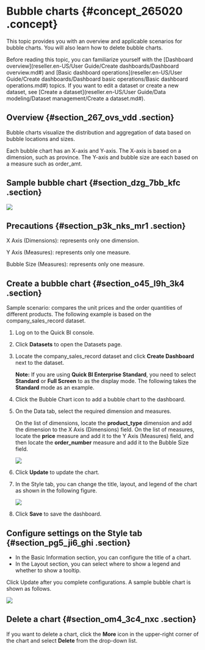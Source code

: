 # Bubble charts {#concept_265020 .concept}

This topic provides you with an overview and applicable scenarios for bubble charts. You will also learn how to delete bubble charts.

Before reading this topic, you can familiarize yourself with the [Dashboard overview](reseller.en-US/User Guide/Create dashboards/Dashboard overview.md#) and [Basic dashboard operations](reseller.en-US/User Guide/Create dashboards/Dashboard basic operations/Basic dashboard operations.md#) topics. If you want to edit a dataset or create a new dataset, see [Create a dataset](reseller.en-US/User Guide/Data modeling/Dataset management/Create a dataset.md#).

## Overview {#section_267_ovs_vdd .section}

Bubble charts visualize the distribution and aggregation of data based on bubble locations and sizes.

Each bubble chart has an X-axis and Y-axis. The X-axis is based on a dimension, such as province. The Y-axis and bubble size are each based on a measure such as order\_amt.

## Sample bubble chart {#section_dzg_7bb_kfc .section}

![](http://static-aliyun-doc.oss-cn-hangzhou.aliyuncs.com/assets/img/218470/156404698147246_en-US.png)

## Precautions {#section_p3k_nks_mr1 .section}

X Axis \(Dimensions\): represents only one dimension.

Y Axis \(Measures\): represents only one measure.

Bubble Size \(Measures\): represents only one measure.

## Create a bubble chart {#section_o45_l9h_3k4 .section}

Sample scenario: compares the unit prices and the order quantities of different products. The following example is based on the company\_sales\_record dataset.

1.  Log on to the Quick BI console.
2.  Click **Datasets** to open the Datasets page.
3.  Locate the company\_sales\_record dataset and click **Create Dashboard** next to the dataset.

    **Note:** If you are using **Quick BI Enterprise Standard**, you need to select **Standard** or **Full Screen** to as the display mode. The following takes the **Standard** mode as an example.

4.  Click the Bubble Chart icon to add a bubble chart to the dashboard.
5.  On the Data tab, select the required dimension and measures.

    On the list of dimensions, locate the **product\_type** dimension and add the dimension to the X Axis \(Dimensions\) field. On the list of measures, locate the **price** measure and add it to the Y Axis \(Measures\) field, and then locate the **order\_number** measure and add it to the Bubble Size field.

    ![](http://static-aliyun-doc.oss-cn-hangzhou.aliyuncs.com/assets/img/218470/156404698147249_en-US.png)

6.  Click **Update** to update the chart.
7.  In the Style tab, you can change the title, layout, and legend of the chart as shown in the following figure.

    ![](http://static-aliyun-doc.oss-cn-hangzhou.aliyuncs.com/assets/img/218470/156404698247251_en-US.png)

8.  Click **Save** to save the dashboard.

## Configure settings on the Style tab {#section_pg5_ji6_ghi .section}

-   In the Basic Information section, you can configure the title of a chart.
-   In the Layout section, you can select where to show a legend and whether to show a tooltip.

Click Update after you complete configurations. A sample bubble chart is shown as follows.

![](http://static-aliyun-doc.oss-cn-hangzhou.aliyuncs.com/assets/img/218470/156404698247252_en-US.png)

## Delete a chart {#section_om4_3c4_nxc .section}

If you want to delete a chart, click the **More** icon in the upper-right corner of the chart and select **Delete** from the drop-down list.

